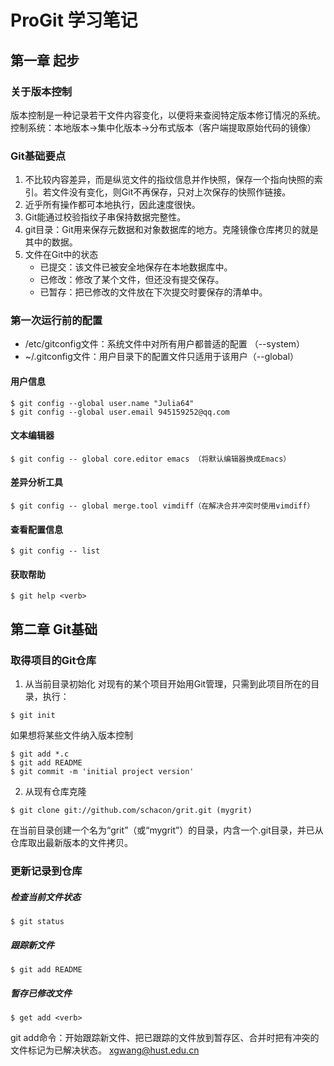 # ProGit 学习笔记
## 第一章 起步
### 关于版本控制
版本控制是一种记录若干文件内容变化，以便将来查阅特定版本修订情况的系统。
控制系统：本地版本->集中化版本->分布式版本（客户端提取原始代码的镜像）
### Git基础要点
1. 不比较内容差异，而是纵览文件的指纹信息并作快照，保存一个指向快照的索引。若文件没有变化，则Git不再保存，只对上次保存的快照作链接。
2. 近乎所有操作都可本地执行，因此速度很快。
3. Git能通过校验指纹子串保持数据完整性。
4. git目录：Git用来保存元数据和对象数据库的地方。克隆镜像仓库拷贝的就是其中的数据。
5. 文件在Git中的状态 
	* 已提交：该文件已被安全地保存在本地数据库中。
	* 已修改：修改了某个文件，但还没有提交保存。
	* 已暂存：把已修改的文件放在下次提交时要保存的清单中。

### 第一次运行前的配置
* /etc/gitconfig文件：系统文件中对所有用户都普适的配置 （--system）
* ~/.gitconfig文件：用户目录下的配置文件只适用于该用户（--global）
#### 用户信息
```
$ git config --global user.name "Julia64"
$ git config --global user.email 945159252@qq.com
```
#### 文本编辑器
```
$ git config -- global core.editor emacs （将默认编辑器换成Emacs）
```
#### 差异分析工具
```
$ git config -- global merge.tool vimdiff（在解决合并冲突时使用vimdiff）
```
#### 查看配置信息
```
$ git config -- list
```
#### 获取帮助
```
$ git help <verb>
```
## 第二章 Git基础
### 取得项目的Git仓库
1. 从当前目录初始化
对现有的某个项目开始用Git管理，只需到此项目所在的目录，执行：
```
$ git init
```
如果想将某些文件纳入版本控制
```
$ git add *.c
$ git add README
$ git commit -m 'initial project version'
```
2. 从现有仓库克隆
```
$ git clone git://github.com/schacon/grit.git (mygrit)
```
在当前目录创建一个名为“grit”（或“mygrit”）的目录，内含一个.git目录，并已从仓库取出最新版本的文件拷贝。
### 更新记录到仓库

##### 检查当前文件状态

```
$ git status
```
##### 跟踪新文件
```
$ git add README
```
##### 暂存已修改文件
```
$ get add <verb>
```
git add命令：开始跟踪新文件、把已跟踪的文件放到暂存区、合并时把有冲突的文件标记为已解决状态。
xgwang@hust.edu.cn